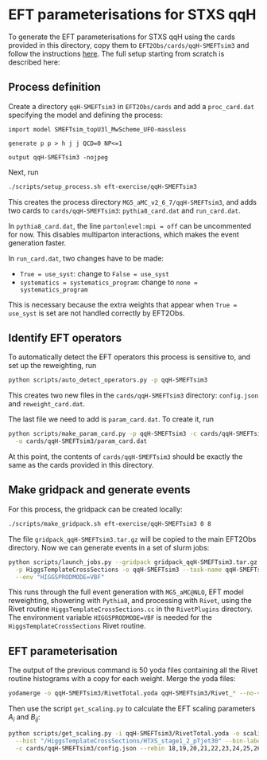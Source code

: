 # EFT parameterisations for STXS qqH

To generate the EFT parameterisations for STXS qqH using the cards provided in this directory, copy them to `EFT2Obs/cards/qqH-SMEFTsim3` and follow the instructions [here](../README.md). The full setup starting from scratch is described here:

## Process definition

Create a directory `qqH-SMEFTsim3` in `EFT2Obs/cards` and add a `proc_card.dat` specifying the model and defining the process:
```
import model SMEFTsim_topU3l_MwScheme_UFO-massless

generate p p > h j j QCD=0 NP<=1

output qqH-SMEFTsim3 -nojpeg
```
Next, run
```sh
./scripts/setup_process.sh eft-exercise/qqH-SMEFTsim3
```
This creates the process directory `MG5_aMC_v2_6_7/qqH-SMEFTsim3`, and adds two cards to `cards/qqH-SMEFTsim3`: `pythia8_card.dat` and `run_card.dat`. 

In `pythia8_card.dat`, the line `partonlevel:mpi = off` can be uncommented for now. This disables multiparton interactions, which makes the event generation faster.

In `run_card.dat`, two changes have to be made:
- `True = use_syst`: change to `False = use_syst`
- `systematics = systematics_program`: change to `none = systematics_program`

This is necessary because the extra weights that appear when `True = use_syst` is set are not handled correctly by EFT2Obs.


## Identify EFT operators

To automatically detect the EFT operators this process is sensitive to, and set up the reweighting, run
```sh
python scripts/auto_detect_operators.py -p qqH-SMEFTsim3
```
This creates two new files in the `cards/qqH-SMEFTsim3` directory: `config.json` and `reweight_card.dat`. 

The last file we need to add is `param_card.dat`. To create it, run
```sh
python scripts/make_param_card.py -p qqH-SMEFTsim3 -c cards/qqH-SMEFTsim3/config.json \
  -o cards/qqH-SMEFTsim3/param_card.dat
```
At this point, the contents of `cards/qqH-SMEFTsim3` should be exactly the same as the cards provided in this directory.


## Make gridpack and generate events

For this process, the gridpack can be created locally:
```sh
./scripts/make_gridpack.sh eft-exercise/qqH-SMEFTsim3 0 8
```
The file `gridpack_qqH-SMEFTsim3.tar.gz` will be copied to the main EFT2Obs directory. Now we can generate events in a set of slurm jobs:
```sh
python scripts/launch_jobs.py --gridpack gridpack_qqH-SMEFTsim3.tar.gz -j 50 -s 1 -e 20000 \
  -p HiggsTemplateCrossSections -o qqH-SMEFTsim3 --task-name qqH-SMEFTsim3 --dir jobs --job-mode slurm \
  --env "HIGGSPRODMODE=VBF"
```
This runs through the full event generation with `MG5_aMC@NLO`, EFT model reweighting, showering with `Pythia8`, and processing with `Rivet`, using the Rivet routine `HiggsTemplateCrossSections.cc` in the `RivetPlugins` directory. The environment variable `HIGGSPRODMODE=VBF` is needed for the `HiggsTemplateCrossSections` Rivet routine.


## EFT parameterisation

The output of the previous command is 50 yoda files containing all the Rivet routine histograms with a copy for each weight. Merge the yoda files:
```sh
yodamerge -o qqH-SMEFTsim3/RivetTotal.yoda qqH-SMEFTsim3/Rivet_* --no-veto-empty
```
Then use the script `get_scaling.py` to calculate the EFT scaling parameters $A_{i}$ and $B_{ij}$:
```sh
python scripts/get_scaling.py -i qqH-SMEFTsim3/RivetTotal.yoda -o scaling_qqH-SMEFTsim3 \
  --hist "/HiggsTemplateCrossSections/HTXS_stage1_2_pTjet30" --bin-labels eft_exercise_bin_labels.json \
  -c cards/qqH-SMEFTsim3/config.json --rebin 18,19,20,21,22,23,24,25,26,27,28,29  
```
